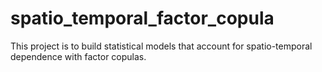# spatio_temporal_factor_copula
This project is to build statistical models that account for spatio-temporal dependence with factor copulas.
